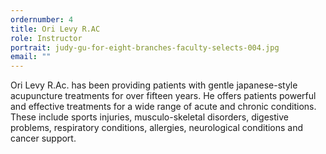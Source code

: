 ```yaml
---
ordernumber: 4
title: Ori Levy R.AC
role: Instructor
portrait: judy-gu-for-eight-branches-faculty-selects-004.jpg
email: ""
---
```

Ori Levy R.Ac. has been providing patients with gentle japanese-style acupuncture treatments for over fifteen years. He offers patients powerful and effective treatments for a wide range of acute and chronic conditions. These include sports injuries, musculo-skeletal disorders, digestive problems, respiratory conditions, allergies, neurological conditions and cancer support.